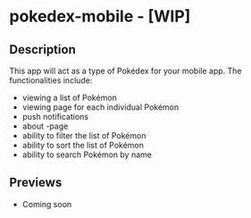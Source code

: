 # pokedex-mobile - [WIP]

## Description
This app will act as a type of Pokédex for your mobile app. 
The functionalities include:
- viewing a list of Pokémon
- viewing page for each individual Pokémon
- push notifications
- about -page
- ability to filter the list of Pokémon
- ability to sort the list of Pokémon
- ability to search Pokémon by name

## Previews
- Coming soon
